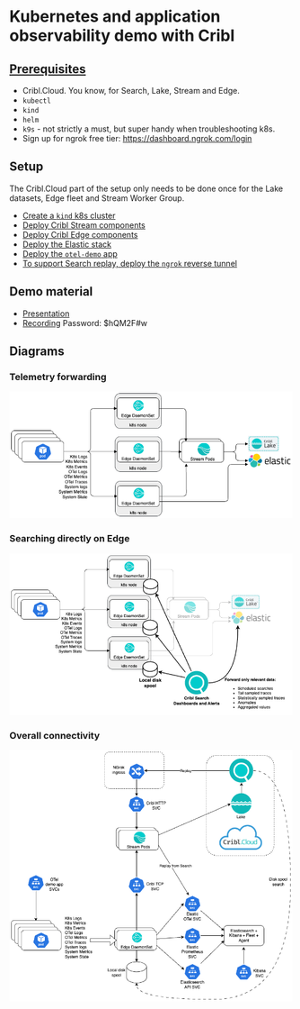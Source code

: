 # Kubernetes and application observability demo with Cribl

## [Prerequisites](./PREREQUISITES.md)
* Cribl.Cloud. You know, for Search, Lake, Stream and Edge.
* `kubectl`
* `kind`
* `helm`
* `k9s` - not strictly a must, but super handy when troubleshooting k8s.
* Sign up for ngrok free tier: https://dashboard.ngrok.com/login

## Setup
The Cribl.Cloud part of the setup only needs to be done once for the Lake datasets, Edge fleet and Stream Worker Group.
* [Create a `kind` k8s cluster](./kind/SETUP_KIND.md)
* [Deploy Cribl Stream components](./cribl/stream/STREAM_SETUP.md)
* [Deploy Cribl Edge components](./cribl/edge/EDGE_SETUP.md)
* [Deploy the Elastic stack](./elastic/ELASTIC_SETUP.md)
* [Deploy the `otel-demo` app](./otel-demo/APP_SETUP.md)
* [To support Search replay, deploy the `ngrok` reverse tunnel](./ngrok/NGROK_SETUP.md)

## Demo material
* [Presentation](https://docs.google.com/presentation/d/1YpUe1XLNAUBW9JwJXoqTwcCjkkNiwUHTxUXfimFOnck/edit#slide=id.g2e67515ea38_0_847)
* [Recording](https://cribl.zoom.us/rec/share/kUJe_50eWgm4dk1RA48DpbCmC4gv9oxfLui6ZyqD-3PLgppc3flHzOYoOdyXdqkh.ZRROFJhnwAhwUccZ) Password: $hQM2F#w

## Diagrams
### Telemetry forwarding
![diagram](./images/resulting-forwarding.png)

### Searching directly on Edge
![diagram](./images/search-in-spool.png)

### Overall connectivity
![diagram](images/k8s-o11y-demo.png)
